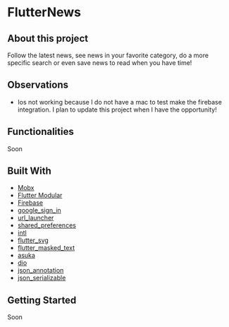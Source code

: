 # FlutterNews


## About this project

Follow the latest news, see news in your favorite category, do a more specific search or even save news to read when you have time!

## Observations

* Ios not working because I do not have a mac to test make the firebase integration. I plan to update this project when I have the opportunity!

## Functionalities
Soon

## Built With

* [Mobx](https://pub.dev/packages/flutter_mobx)
* [Flutter Modular](https://pub.dev/packages/flutter_modular)
* [Firebase](https://firebase.google.com/?hl=pt-br)
* [google_sign_in](https://pub.dev/packages/google_sign_in)
* [url_launcher](https://pub.dev/packages/url_launcher)
* [shared_preferences](https://pub.dev/packages/shared_preferences)
* [intl](https://pub.dev/packages/intl)
* [flutter_svg](https://pub.dev/packages/flutter_svg)
* [flutter_masked_text](https://pub.dev/packages/flutter_masked_text)
* [asuka](https://pub.dev/packages/asuka)
* [dio](https://pub.dev/packages/dio)
* [json_annotation](https://pub.dev/packages/json_annotation)
* [json_serializable](https://pub.dev/packages/json_serializable)


## Getting Started
Soon

